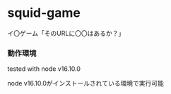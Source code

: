 # squid-game
イ〇ゲーム「そのURLに〇〇はあるか？」

### 動作環境
tested with node v16.10.0

node v16.10.0がインストールされている環境で実行可能
